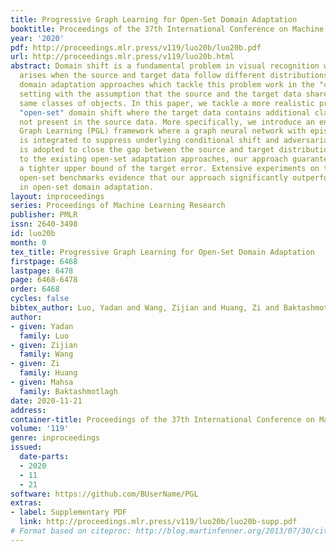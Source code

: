 ```yaml
---
title: Progressive Graph Learning for Open-Set Domain Adaptation
booktitle: Proceedings of the 37th International Conference on Machine Learning
year: '2020'
pdf: http://proceedings.mlr.press/v119/luo20b/luo20b.pdf
url: http://proceedings.mlr.press/v119/luo20b.html
abstract: Domain shift is a fundamental problem in visual recognition which typically
  arises when the source and target data follow different distributions. The existing
  domain adaptation approaches which tackle this problem work in the "closed-set"
  setting with the assumption that the source and the target data share exactly the
  same classes of objects. In this paper, we tackle a more realistic problem of the
  "open-set" domain shift where the target data contains additional classes that were
  not present in the source data. More specifically, we introduce an end-to-end Progressive
  Graph Learning (PGL) framework where a graph neural network with episodic training
  is integrated to suppress underlying conditional shift and adversarial learning
  is adopted to close the gap between the source and target distributions. Compared
  to the existing open-set adaptation approaches, our approach guarantees to achieve
  a tighter upper bound of the target error. Extensive experiments on three standard
  open-set benchmarks evidence that our approach significantly outperforms the state-of-the-arts
  in open-set domain adaptation.
layout: inproceedings
series: Proceedings of Machine Learning Research
publisher: PMLR
issn: 2640-3498
id: luo20b
month: 0
tex_title: Progressive Graph Learning for Open-Set Domain Adaptation
firstpage: 6468
lastpage: 6478
page: 6468-6478
order: 6468
cycles: false
bibtex_author: Luo, Yadan and Wang, Zijian and Huang, Zi and Baktashmotlagh, Mahsa
author:
- given: Yadan
  family: Luo
- given: Zijian
  family: Wang
- given: Zi
  family: Huang
- given: Mahsa
  family: Baktashmotlagh
date: 2020-11-21
address: 
container-title: Proceedings of the 37th International Conference on Machine Learning
volume: '119'
genre: inproceedings
issued:
  date-parts:
  - 2020
  - 11
  - 21
software: https://github.com/BUserName/PGL
extras:
- label: Supplementary PDF
  link: http://proceedings.mlr.press/v119/luo20b/luo20b-supp.pdf
# Format based on citeproc: http://blog.martinfenner.org/2013/07/30/citeproc-yaml-for-bibliographies/
---
```

